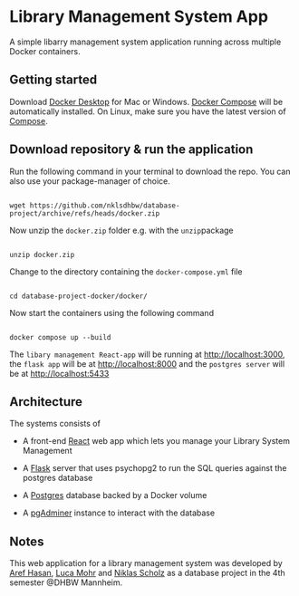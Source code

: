 # Library Management System App

A simple libarry management system application running across multiple Docker containers.

## Getting started

Download [Docker Desktop](https://www.docker.com/products/docker-desktop) for Mac or Windows. [Docker Compose](https://docs.docker.com/compose) will be automatically installed. On Linux, make sure you have the latest version of [Compose](https://docs.docker.com/compose/install/).

## Download repository & run the application

Run the following command in your terminal to download the repo. You can also use your package-manager of choice.

```shell

wget https://github.com/nklsdhbw/database-project/archive/refs/heads/docker.zip
```

Now unzip the `docker.zip` folder e.g. with the `unzip`package

```shell

unzip docker.zip

```

Change to the directory containing the `docker-compose.yml` file

```shell

cd database-project-docker/docker/

```

Now start the containers using the following command

```shell

docker compose up --build

```

The `libary management React-app` will be running at [http://localhost:3000](http://localhost:3000), the `flask app` will be at [http://localhost:8000](http://localhost:8000) and the `postgres server` will be at [http://localhost:5433](http://localhost:5432)

## Architecture

The systems consists of

- A front-end [React](https://react.dev/) web app which lets you manage your Library System Management

- A [Flask](https://flask.palletsprojects.com/en/2.3.x/) server that uses psychopg2 to run the SQL queries against the postgres database

- A [Postgres](https://hub.docker.com/_/postgres/) database backed by a Docker volume

- A [pgAdminer](https://hub.docker.com/r/dpage/pgadmin4/) instance to interact with the database

## Notes

This web application for a library management system was developed by [Aref Hasan](https://github.com/aref-hasan), [Luca Mohr](https://github.com/Luca2732) and [Niklas Scholz](https://github.com/nklsdhbw) as a database project in the 4th semester @DHBW Mannheim.
